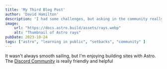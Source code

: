 ```yaml
---
title: 'My Third Blog Post'
author: 'David Hamilton'
description: 'I had some challenges, but asking in the community really helped'
image:
    url: "https://docs.astro.build/assets/rays.webp"
    alt: "Thumbnail of Astro rays"
pubDate: 2023-10-24
tags: ["astro", "learning in public", "setbacks", "community" ]
---
```


It wasn't always smooth sailing, but I'm enjoying building sites with Astro. The [Discord Community](https://astro.build/chat) is really friendly and helpful